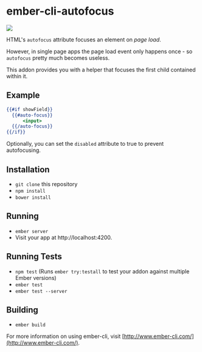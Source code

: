 # ember-cli-autofocus

<a href="http://emberobserver.com/addons/ember-cli-autofocus"><img src="http://emberobserver.com/badges/ember-cli-autofocus.svg"></a>

HTML's `autofocus` attribute focuses an element on _page load_.

However, in single page apps the page load event only happens once - so `autofocus` pretty much becomes useless.

This addon provides you with a helper that focuses the first child contained within it.

## Example

```handlebars
{{#if showField}}
  {{#auto-focus}}
	  <input>
  {{/auto-focus}}
{{/if}}
```

Optionally, you can set the `disabled` attribute to true to prevent autofocusing.

## Installation

* `git clone` this repository
* `npm install`
* `bower install`

## Running

* `ember server`
* Visit your app at http://localhost:4200.

## Running Tests

* `npm test` (Runs `ember try:testall` to test your addon against multiple Ember versions)
* `ember test`
* `ember test --server`

## Building

* `ember build`

For more information on using ember-cli, visit [http://www.ember-cli.com/](http://www.ember-cli.com/).
